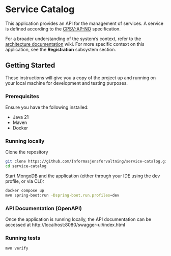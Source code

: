 # Service Catalog

This application provides an API for the management of services. A service is defined according to
the [CPSV-AP-NO](https://data.norge.no/specification/cpsv-ap-no) specification.

For a broader understanding of the system’s context, refer to
the [architecture documentation](https://github.com/Informasjonsforvaltning/architecture-documentation) wiki. For more
specific context on this application, see the **Registration** subsystem section.

## Getting Started

These instructions will give you a copy of the project up and running on your local machine for development and testing
purposes.

### Prerequisites

Ensure you have the following installed:

- Java 21
- Maven
- Docker

### Running locally

Clone the repository

```sh
git clone https://github.com/Informasjonsforvaltning/service-catalog.git
cd service-catalog
```

Start MongoDB and the application (either through your IDE using the dev profile, or via CLI):

```sh
docker compose up
mvn spring-boot:run -Dspring-boot.run.profiles=dev
```

### API Documentation (OpenAPI)

Once the application is running locally, the API documentation can be accessed
at http://localhost:8080/swagger-ui/index.html

### Running tests

```sh
mvn verify
```
